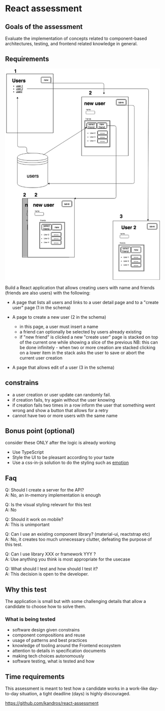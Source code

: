 # React assessment

## Goals of the assessment

Evaluate the implementation of concepts related to component-based architectures, testing, and frontend related knowledge in general.

## Requirements

![schema](schema.jpg)

Build a React application that allows creating users with name and friends (friends are also users) with the following:

- A page that lists all users and links to a user detail page and to a "create user" page (1 in the schema)
- A page to create a new user (2 in the schema)

  - in this page, a user must insert a name
  - a friend can optionally be selected by users already existing
  - if "new friend" is clicked a new "create user" page is stacked on top of the current one while showing a slice of the previous
    NB: this can be done infinitely - when two or more creation are stacked clicking on a lower item in the stack asks the user to save or abort the current user creation

- A page that allows edit of a user (3 in the schema)

## constrains

- a user creation or user update can randomly fail.
- if creation fails, try again without the user knowing
- if creation fails two times in a row inform the user that something went wrong and show a button that allows for a retry
- cannot have two or more users with the same name

## Bonus point (optional)

consider these ONLY after the logic is already working

- Use TypeScript
- Style the UI to be pleasant according to your taste
- Use a css-in-js solution to do the styling such as [emotion](https://emotion.sh/)

## Faq

Q: Should I create a server for the API?  
A: No, an in-memory implementation is enough

Q: Is the visual styling relevant for this test  
A: No

Q: Should it work on mobile?  
A: This is unimportant

Q: Can I use an existing component library? (material-ui, reactstrap etc)  
A: No, it creates too much unnecessary clutter, defeating the purpose of this test.

Q: Can I use library XXX or framework YYY ?  
A: Use anything you think is most appropriate for the usecase

Q: What should I test and how should I test it?  
A: This decision is open to the developer.

## Why this test

The application is small but with some challenging details that allow a candidate to choose how to solve them.

### What is being tested

- software design given constrains
- component compositions and reuse
- usage of patterns and best practices
- knowledge of tooling around the Frontend ecosystem
- attention to details in specification documents
- making tech choices autonomously
- software testing, what is tested and how

## Time requirements

This assessment is meant to test how a candidate works in a work-like day-to-day situation, a tight deadline (days) is highly discouraged.

https://github.com/kandros/react-assessment